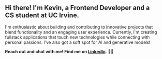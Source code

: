 ## Hi there! I'm Kevin, a Frontend Developer and a CS student at UC Irvine.

I'm enthusiastic about building and contributing to innovative projects that blend functionality and an engaging user experience. Currently, I'm creating fullstack applications that touch new technologies while connecting with personal passions. I've also got a soft spot for AI and generative models!

**Reach out and chat with me! Find me on [LinkedIn](https://www.linkedin.com/in/kevinwu098/).** 🍖💖

<!--
**KevinWu098/KevinWu098** is a ✨ _special_ ✨ repository because its `README.md` (this file) appears on your GitHub profile.

Here are some ideas to get you started:

- 🔭 I’m currently working on ...
- 🌱 I’m currently learning ...
- 👯 I’m looking to collaborate on ...
- 🤔 I’m looking for help with ...
- 💬 Ask me about ...
- 📫 How to reach me: ...
- 😄 Pronouns: ...
- ⚡ Fun fact: ...
-->
